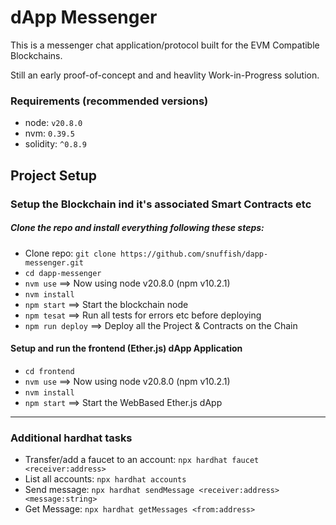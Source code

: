 # dApp Messenger

This is a messenger chat application/protocol built for the EVM Compatible Blockchains.

Still an early proof-of-concept and and heavlity Work-in-Progress solution.

### Requirements (recommended versions)

* node: `v20.8.0`
* nvm: `0.39.5`
* solidity: `^0.8.9`

## Project Setup

### Setup the Blockchain ind it's associated Smart Contracts etc

##### Clone the repo and install everything following these steps:

* Clone repo: `git clone https://github.com/snuffish/dapp-messenger.git` 
* `cd dapp-messenger`
* `nvm use` ==> Now using node v20.8.0 (npm v10.2.1)
* `nvm install`
* `npm start` ==> Start the blockchain node
* `npm tesat` ==> Run all tests for errors etc before deploying
* `npm run deploy` ==> Deploy all the Project & Contracts on the Chain

#### Setup and run the frontend (Ether.js) dApp Application

* `cd frontend`
* `nvm use` ==>  Now using node v20.8.0 (npm v10.2.1)
* `nvm install`
* `npm start` ==> Start the WebBased Ether.js dApp

----------------------------------------------------------------

### Additional hardhat tasks

* Transfer/add a faucet to an account: `npx hardhat faucet <receiver:address>`
* List all accounts: `npx hardhat accounts`
* Send message: `npx hardhat sendMessage <receiver:address> <message:string>`
* Get Message: `npx hardhat getMessages <from:address>`

